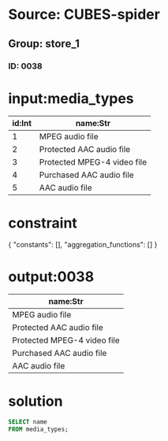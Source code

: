 # Source: CUBES-spider
## Group: store_1
### ID: 0038

# input:media_types

| id:Int | name:Str |
|---|---|
| 1 | MPEG audio file |
| 2 | Protected AAC audio file |
| 3 | Protected MPEG-4 video file |
| 4 | Purchased AAC audio file |
| 5 | AAC audio file |

# constraint

{
  "constants": [],
  "aggregation_functions": []
}

# output:0038

| name:Str |
|---|
| MPEG audio file |
| Protected AAC audio file |
| Protected MPEG-4 video file |
| Purchased AAC audio file |
| AAC audio file |

# solution

```sql
SELECT name
FROM media_types;
```
